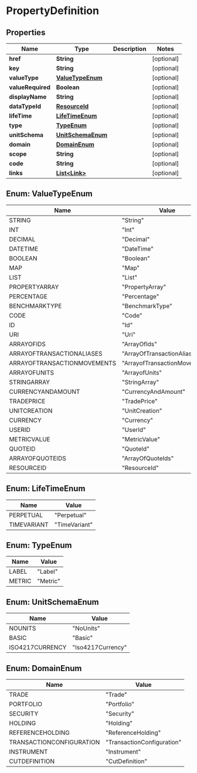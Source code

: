 
# PropertyDefinition

## Properties
Name | Type | Description | Notes
------------ | ------------- | ------------- | -------------
**href** | **String** |  |  [optional]
**key** | **String** |  |  [optional]
**valueType** | [**ValueTypeEnum**](#ValueTypeEnum) |  |  [optional]
**valueRequired** | **Boolean** |  |  [optional]
**displayName** | **String** |  |  [optional]
**dataTypeId** | [**ResourceId**](ResourceId.md) |  |  [optional]
**lifeTime** | [**LifeTimeEnum**](#LifeTimeEnum) |  |  [optional]
**type** | [**TypeEnum**](#TypeEnum) |  |  [optional]
**unitSchema** | [**UnitSchemaEnum**](#UnitSchemaEnum) |  |  [optional]
**domain** | [**DomainEnum**](#DomainEnum) |  |  [optional]
**scope** | **String** |  |  [optional]
**code** | **String** |  |  [optional]
**links** | [**List&lt;Link&gt;**](Link.md) |  |  [optional]


<a name="ValueTypeEnum"></a>
## Enum: ValueTypeEnum
Name | Value
---- | -----
STRING | &quot;String&quot;
INT | &quot;Int&quot;
DECIMAL | &quot;Decimal&quot;
DATETIME | &quot;DateTime&quot;
BOOLEAN | &quot;Boolean&quot;
MAP | &quot;Map&quot;
LIST | &quot;List&quot;
PROPERTYARRAY | &quot;PropertyArray&quot;
PERCENTAGE | &quot;Percentage&quot;
BENCHMARKTYPE | &quot;BenchmarkType&quot;
CODE | &quot;Code&quot;
ID | &quot;Id&quot;
URI | &quot;Uri&quot;
ARRAYOFIDS | &quot;ArrayOfIds&quot;
ARRAYOFTRANSACTIONALIASES | &quot;ArrayOfTransactionAliases&quot;
ARRAYOFTRANSACTIONMOVEMENTS | &quot;ArrayofTransactionMovements&quot;
ARRAYOFUNITS | &quot;ArrayofUnits&quot;
STRINGARRAY | &quot;StringArray&quot;
CURRENCYANDAMOUNT | &quot;CurrencyAndAmount&quot;
TRADEPRICE | &quot;TradePrice&quot;
UNITCREATION | &quot;UnitCreation&quot;
CURRENCY | &quot;Currency&quot;
USERID | &quot;UserId&quot;
METRICVALUE | &quot;MetricValue&quot;
QUOTEID | &quot;QuoteId&quot;
ARRAYOFQUOTEIDS | &quot;ArrayOfQuoteIds&quot;
RESOURCEID | &quot;ResourceId&quot;


<a name="LifeTimeEnum"></a>
## Enum: LifeTimeEnum
Name | Value
---- | -----
PERPETUAL | &quot;Perpetual&quot;
TIMEVARIANT | &quot;TimeVariant&quot;


<a name="TypeEnum"></a>
## Enum: TypeEnum
Name | Value
---- | -----
LABEL | &quot;Label&quot;
METRIC | &quot;Metric&quot;


<a name="UnitSchemaEnum"></a>
## Enum: UnitSchemaEnum
Name | Value
---- | -----
NOUNITS | &quot;NoUnits&quot;
BASIC | &quot;Basic&quot;
ISO4217CURRENCY | &quot;Iso4217Currency&quot;


<a name="DomainEnum"></a>
## Enum: DomainEnum
Name | Value
---- | -----
TRADE | &quot;Trade&quot;
PORTFOLIO | &quot;Portfolio&quot;
SECURITY | &quot;Security&quot;
HOLDING | &quot;Holding&quot;
REFERENCEHOLDING | &quot;ReferenceHolding&quot;
TRANSACTIONCONFIGURATION | &quot;TransactionConfiguration&quot;
INSTRUMENT | &quot;Instrument&quot;
CUTDEFINITION | &quot;CutDefinition&quot;



